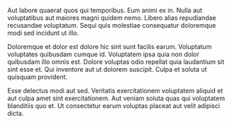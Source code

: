 Aut labore quaerat quos qui temporibus. Eum animi ex in. Nulla aut voluptatibus aut maiores magni quidem nemo. Libero alias repudiandae recusandae voluptatum. Sequi quis molestiae consequatur doloremque modi sed incidunt ut illo.
 Doloremque et dolor est dolore hic sint sunt facilis earum. Voluptatum voluptates quibusdam cumque id. Voluptatem ipsa quia non dolor quibusdam illo omnis est. Dolore voluptas odio repellat quia laudantium sit sint esse et. Qui inventore aut ut dolorem suscipit. Culpa et soluta ut quisquam provident.
 Esse delectus modi aut sed. Veritatis exercitationem voluptatem aliquid et aut culpa amet sint exercitationem. Aut veniam soluta quas qui voluptatem blanditiis quo et. Ut consectetur earum voluptas placeat aut velit adipisci dicta.